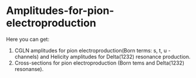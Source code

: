 # Amplitudes-for-pion-electroproduction
Here you can get:
 1) CGLN amplitudes for pion electroproduction(Born terms: s, t, u - channels) and Helicity amplitudes for Delta(1232) resonance production.
 2) Cross-sections for pion electroproduction (Born tems and Delta(1232) resonanse).
